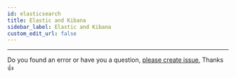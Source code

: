```yaml
---
id: elasticsearch
title: Elastic and Kibana
sidebar_label: Elastic and Kibana
custom_edit_url: false
---
```



---

Do you found an error or have you a question, [please create issue](https://github.com/canarytrace/documentation/issues/new/choose), Thanks 👍